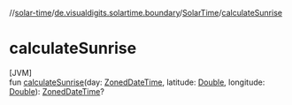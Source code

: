 //[solar-time](../../../index.md)/[de.visualdigits.solartime.boundary](../index.md)/[SolarTime](index.md)/[calculateSunrise](calculate-sunrise.md)

# calculateSunrise

[JVM]\
fun [calculateSunrise](calculate-sunrise.md)(day: [ZonedDateTime](https://docs.oracle.com/javase/8/docs/api/java/time/ZonedDateTime.html), latitude: [Double](https://kotlinlang.org/api/latest/jvm/stdlib/kotlin/-double/index.html), longitude: [Double](https://kotlinlang.org/api/latest/jvm/stdlib/kotlin/-double/index.html)): [ZonedDateTime](https://docs.oracle.com/javase/8/docs/api/java/time/ZonedDateTime.html)?
